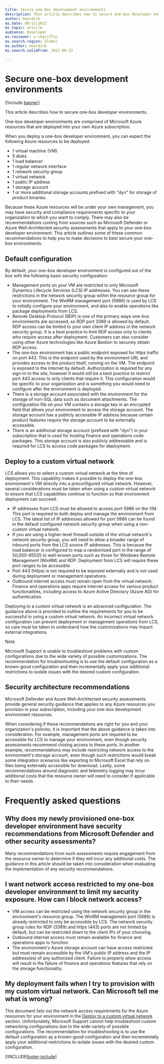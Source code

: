 ```yaml
---
title: Secure one-box development environments
description: This article describes how to secure one-box developer environments.
author: mnordick
ms.date: 09/13/2022
ms.topic: article
audience: Developer
ms.reviewer: v-chgriffin
ms.search.region: Global
ms.author: mnordick
ms.search.validFrom: 2022-09-13

---
```


# Secure one-box development environments

[!include [banner](../includes/banner.md)]

This article describes how to secure one-box developer environments.

One-box developer environments are comprised of Microsoft Azure resources that are deployed into your own Azure subscription.

When you deploy a one-box developer environment, you can expect the following Azure resources to be deployed:
- 1 virtual machine (VM)
- 5 disks
- 1 load balancer
- 1 regular network interface
- 1 network security group
- 1 virtual network
- 1 public IP address
- 1 storage account
- 1 or more additional storage accounts prefixed with "dyn" for storage of product binaries.

Because these Azure resources will be under your own management, you may have security and compliance requirements specific to your organization to which you want to comply. There may also be recommendations coming from sources such as Microsoft Defender or Azure Well-Architected security assessments that apply to your one-box developer environment. This article outlines some of these common recommendations to help you to make decisions to best secure your one-box environments.

## Default configuration

By default, your one-box developer environment is configured out of the box with the following basic security configuration:

- Management ports on your VM are restricted to only Microsoft Dynamics Lifecycle Services (LCS) IP addresses. You can see these restrictions in the network security group within the resource group for your environment.
The WinRM management port (5986) is used by LCS to initially configure your environment, and also to enable operations like package deployments from LCS.
- Remote Desktop Protocol (RDP) is one of the primary ways one-box environments are accessed, so RDP port 3389 is allowed by default. RDP access can be limited to your own client IP address in the network security group. It is a best practice to limit RDP access only to clients who require access after deployment. Customers can also consider using other Azure technologies like Azure Bastion to securely obtain RDP access.
- The one-box environment has a public endpoint exposed for https traffic on port 443. This is the endpoint used by the environment URL and provides access to the product itself, running on the VM. The endpoint is exposed to the internet by default. Authorization is required for any sign-in to the site, however it would still be a best practice to restrict port 443 access to only clients that require it. This configuration would be specific to your organization and is something you would need to configure after the environment is deployed.
- There is a storage account associated with the environment for the storage of non-SQL data such as document attachments. The configuration file on your VM contains a storage key in an encrypted field that allows your environment to access the storage account. The storage account has a publicly accessible IP address because certain product features require the storage account to be externally accessible.
- There is an additional storage account (prefixed with "dyn") in your subscription that is used for hosting finance and operations code packages. This storage account is also publicly addressable and is required for LCS to access code packages for deployment.

## Deploy to a custom virtual network

LCS allows you to select a custom virtual network at the time of deployment. This capability makes it possible to deploy the one-box environment's VM directly into a preconfigured virtual network. However, several considerations must be taken when using a custom virtual network to ensure that LCS capabilities continue to function so that environment deployment can succeed.

- IP addresses from LCS must be allowed to access port 5986 on the VM. This port is required to both deploy and manage the environment from LCS. The latest list of IP addresses allowed for port 5986 can be found in the default configured network security group when using a non-custom virtual network.
- If you are using a higher-level firewall outside of the virtual network's network security group, you will need to allow a broader range of inbound ports from the LCS source IP addresses. This is because the load balancer is configured to map a randomized port in the range of 50,000-65535 to well-known ports such as those for Windows Remote Management (WinRM) and RDP. Deployment from LCS will require these port ranges to be accessible.
- Port 443 (https) is not required to be exposed externally and is not used during deployment or management operations.
- Outbound internet access must remain open from the virtual network. Finance and operations apps require internet access for various product functionalities, including access to Azure Active Directory (Azure AD) for authentication.

Deploying to a custom virtual network is an advanced configuration. The guidance above is provided to outline the requirements for you to be successful in using a custom virtual network. An incorrect virtual network conifguration can prevent deployment or management operations from LCS, so care must be taken to understand how the customizations may impact external integrations.

> [!NOTE]
> Microsoft Support is unable to troubleshoot problems with custom configurations due to the wide variety of possible customizations. The recommendation for troubleshooting is to use the default configuration as a known-good configuration and then incrementally apply your additional restrictions to isolate issues with the desired custom configuration.

## Security architecture recommendations

Microsoft Defender and Azure Well-Architected security assessments provide general security guidance that applies to any Azure resources you provision in your subscription, including your one-box development environment resources.

When considering if these recommendations are right for you and your organization's policies, it is important that the above guidance is taken into consideration. For example, management ports are required to be accessible for LCS to manage your environment, even though security assessments recommend closing access to these ports. In another example, recommendations may include restricting network access to the environment's storage account, even though such restrictions would break some integration scenarios like exporting to Microsoft Excel that rely on files being externally accessible for download. Lastly, some recommendations around diagnostic and telemetry logging may incur additional costs that the resource owner will need to consider if applicable to their needs.

# Frequently asked questions

##  Why does my newly provisioned one-box developer environment have security recommendations from Microsoft Defender and other security assessments?

Many recommendations from such assessments require engagement from the resource owner to determine if they will incur any additional costs. The guidance in this article should be taken into consideration when evaluating the implementation of any security recommendations.

## I want network access restricted to my one-box developer environment to limit my security exposure. How can I block network access? 

- VM access can be restricted using the network security group in the environment's resource group. The WinRM management port (5986) is already restricted to only be accessible by LCS. The network security group rules for RDP (3389) and https (443) ports are not limited by default, but can be restricted down to the client IPs of your choosing.
- Outbound internet access must remain available for finance and operations apps to function.
- The environment's Azure storage account can have access restricted but must remain accessible by the VM's public IP address and the IP address(es) of any authorized client. Failure to properly allow access will result in the failure of finance and operations features that rely on the storage functionality.

## My deployment fails when I try to provision with my custom virtual network. Can Microsoft tell me what is wrong?

This document lists out the network access requirements for the Azure resources for your environment in the [Deploy to a custom virtual network](deploy-to-a-custom-virtual-network) section. Unfortunately, Microsoft Support cannot help troubleshoot custom networking configurations due to the wide variety of possible configurations. The recommendation for troubleshooting is to use the default configuration as a known-good configuration and then incrementally apply your additional restrictions to isolate issues with the desired custom configuration.


[!INCLUDE[footer-include](../../../includes/footer-banner.md)]
